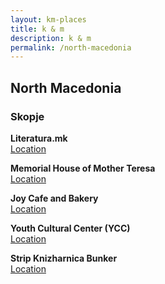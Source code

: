 ```yaml
---
layout: km-places
title: k & m
description: k & m
permalink: /north-macedonia
---
```


## North Macedonia

### Skopje

**Literatura.mk**  
[Location](https://goo.gl/maps/CmgZT8DB3eVDPFDc9)

**Memorial House of Mother Teresa**  
[Location](https://goo.gl/maps/WUVJUDKYsteuj5DCA)

**Joy Cafe and Bakery**  
[Location](https://goo.gl/maps/88BgcFZk5S1SsMRL7)

**Youth Cultural Center (YCC)**  
[Location](https://goo.gl/maps/SDzERbDQDK7jDmRm8)

**Strip Knizharnica Bunker**  
[Location](https://goo.gl/maps/LQKznZc1mZ9Z8LAe8)


